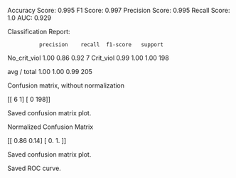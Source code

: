 Accuracy Score:  0.995
F1 Score:  0.997
Precision Score:  0.995
Recall Score:  1.0
AUC:  0.929

Classification Report:

              precision    recall  f1-score   support

No_crit_viol       1.00      0.86      0.92         7
   Crit_viol       0.99      1.00      1.00       198

 avg / total       1.00      1.00      0.99       205


Confusion matrix, without normalization

[[  6   1]
 [  0 198]]

Saved confusion matrix plot.


Normalized Confusion Matrix

[[ 0.86  0.14]
 [ 0.    1.  ]]

Saved confusion matrix plot.


Saved ROC curve.
